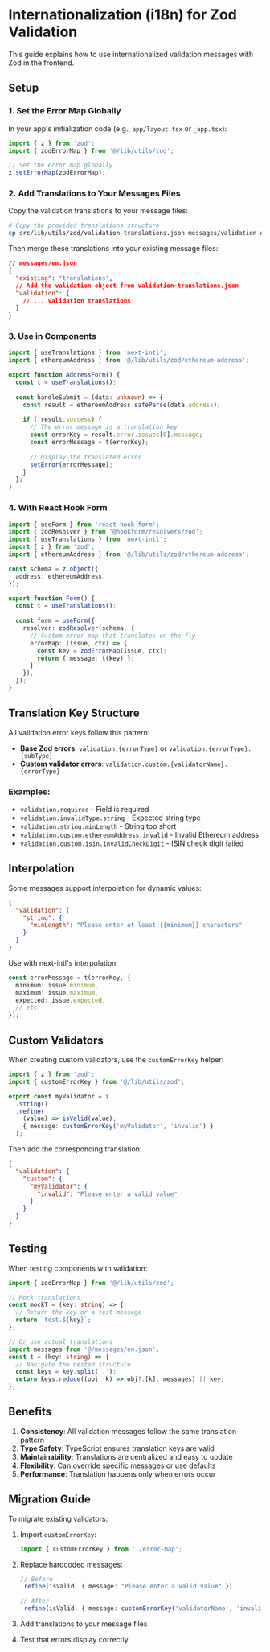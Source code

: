 # Internationalization (i18n) for Zod Validation

This guide explains how to use internationalized validation messages with Zod in the frontend.

## Setup

### 1. Set the Error Map Globally

In your app's initialization code (e.g., `app/layout.tsx` or `_app.tsx`):

```typescript
import { z } from 'zod';
import { zodErrorMap } from '@/lib/utils/zod';

// Set the error map globally
z.setErrorMap(zodErrorMap);
```

### 2. Add Translations to Your Messages Files

Copy the validation translations to your message files:

```bash
# Copy the provided translations structure
cp src/lib/utils/zod/validation-translations.json messages/validation-en.json
```

Then merge these translations into your existing message files:

```json
// messages/en.json
{
  "existing": "translations",
  // Add the validation object from validation-translations.json
  "validation": {
    // ... validation translations
  }
}
```

### 3. Use in Components

```typescript
import { useTranslations } from 'next-intl';
import { ethereumAddress } from '@/lib/utils/zod/ethereum-address';

export function AddressForm() {
  const t = useTranslations();
  
  const handleSubmit = (data: unknown) => {
    const result = ethereumAddress.safeParse(data.address);
    
    if (!result.success) {
      // The error message is a translation key
      const errorKey = result.error.issues[0].message;
      const errorMessage = t(errorKey);
      
      // Display the translated error
      setError(errorMessage);
    }
  };
}
```

### 4. With React Hook Form

```typescript
import { useForm } from 'react-hook-form';
import { zodResolver } from '@hookform/resolvers/zod';
import { useTranslations } from 'next-intl';
import { z } from 'zod';
import { ethereumAddress } from '@/lib/utils/zod/ethereum-address';

const schema = z.object({
  address: ethereumAddress,
});

export function Form() {
  const t = useTranslations();
  
  const form = useForm({
    resolver: zodResolver(schema, {
      // Custom error map that translates on the fly
      errorMap: (issue, ctx) => {
        const key = zodErrorMap(issue, ctx);
        return { message: t(key) };
      }
    }),
  });
}
```

## Translation Key Structure

All validation error keys follow this pattern:

- **Base Zod errors**: `validation.{errorType}` or `validation.{errorType}.{subType}`
- **Custom validator errors**: `validation.custom.{validatorName}.{errorType}`

### Examples:

- `validation.required` - Field is required
- `validation.invalidType.string` - Expected string type
- `validation.string.minLength` - String too short
- `validation.custom.ethereumAddress.invalid` - Invalid Ethereum address
- `validation.custom.isin.invalidCheckDigit` - ISIN check digit failed

## Interpolation

Some messages support interpolation for dynamic values:

```json
{
  "validation": {
    "string": {
      "minLength": "Please enter at least {{minimum}} characters"
    }
  }
}
```

Use with next-intl's interpolation:

```typescript
const errorMessage = t(errorKey, {
  minimum: issue.minimum,
  maximum: issue.maximum,
  expected: issue.expected,
  // etc.
});
```

## Custom Validators

When creating custom validators, use the `customErrorKey` helper:

```typescript
import { z } from 'zod';
import { customErrorKey } from '@/lib/utils/zod';

export const myValidator = z
  .string()
  .refine(
    (value) => isValid(value),
    { message: customErrorKey('myValidator', 'invalid') }
  );
```

Then add the corresponding translation:

```json
{
  "validation": {
    "custom": {
      "myValidator": {
        "invalid": "Please enter a valid value"
      }
    }
  }
}
```

## Testing

When testing components with validation:

```typescript
import { zodErrorMap } from '@/lib/utils/zod';

// Mock translations
const mockT = (key: string) => {
  // Return the key or a test message
  return `test.${key}`;
};

// Or use actual translations
import messages from '@/messages/en.json';
const t = (key: string) => {
  // Navigate the nested structure
  const keys = key.split('.');
  return keys.reduce((obj, k) => obj?.[k], messages) || key;
};
```

## Benefits

1. **Consistency**: All validation messages follow the same translation pattern
2. **Type Safety**: TypeScript ensures translation keys are valid
3. **Maintainability**: Translations are centralized and easy to update
4. **Flexibility**: Can override specific messages or use defaults
5. **Performance**: Translation happens only when errors occur

## Migration Guide

To migrate existing validators:

1. Import `customErrorKey`:
   ```typescript
   import { customErrorKey } from './error-map';
   ```

2. Replace hardcoded messages:
   ```typescript
   // Before
   .refine(isValid, { message: "Please enter a valid value" })
   
   // After
   .refine(isValid, { message: customErrorKey('validatorName', 'invalid') })
   ```

3. Add translations to your message files

4. Test that errors display correctly